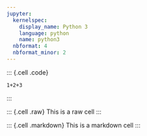 ```yaml
---
jupyter:
  kernelspec:
    display_name: Python 3
    language: python
    name: python3
  nbformat: 4
  nbformat_minor: 2
---
```


::: {.cell .code}
``` {.python}
1+2+3
```
:::

::: {.cell .raw}
This is a raw cell
:::

::: {.cell .markdown}
This is a markdown cell
:::
